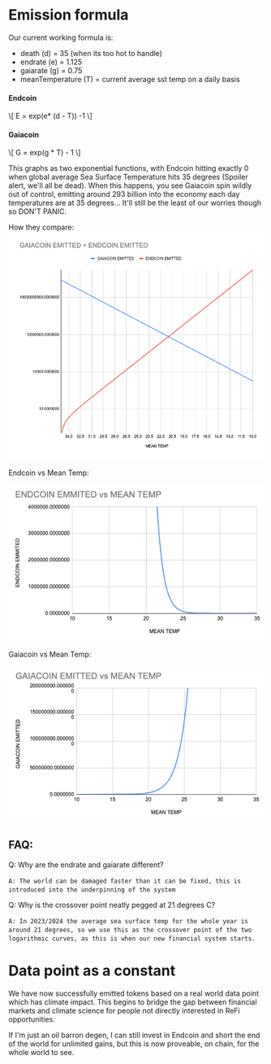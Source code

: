 # Emission formula
Our current working formula is: 
- death (d) = 35 (when its too hot to handle)
- endrate (e) = 1.125
- gaiarate (g) = 0.75
- meanTemperature (T) = current average sst temp on a daily basis

#### Endcoin
\\[ E = exp(e* (d - T)) -1 \\]


#### Gaiacoin
\\[ G = exp(g * T) - 1 \\]

This graphs as two exponential functions, with Endcoin hitting exactly 0 when global average Sea Surface Temperature hits 35 degrees (Spoiler alert, we'll all be dead). When this happens, you see Gaiacoin spin wildly out of control, emitting around 293 billion into the economy each day temperatures are at 35 degrees... It'll still be the least of our worries though so DON'T PANIC. 

How they compare: 
![The graph](../img/emission_mapping.png)

Endcoin vs Mean Temp: 

![Endcoin Mean Temp](../img/endcoin_mean_temps.png)


Gaiacoin vs Mean Temp:   


![Gaiacoin Mean Temp](../img/gaiacoin_mean_temp.png)

## FAQ:
Q: Why are the endrate and gaiarate different? 


`A: The world can be damaged faster than it can be fixed, this is introduced into the underpinning of the system`


Q: Why is the crossover point neatly pegged at 21 degrees C? 


`A: In 2023/2024 the average sea surface temp for the whole year is around 21 degrees, so we use this as the crossover point of the two logarithmic curves, as this is when our new financial system starts.`

# Data point as a constant <a name="datapoint"></a>
We have now successfully emitted tokens based on a real world data point which has climate impact. This begins to bridge the gap between financial markets and climate science for people not directly interested in ReFi opportunities. 


If I'm just an oil barron degen, I can still invest in Endcoin and short the end of the world for unlimited gains, but this is now proveable, on chain, for the whole world to see. 

